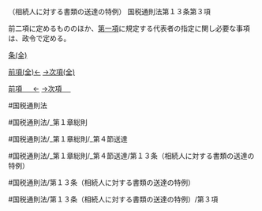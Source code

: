 （相続人に対する書類の送達の特例）
国税通則法第１３条第３項

前二項に定めるもののほか、[第一項](国税通則法＿＿＿＿＿第１３条第１項)に規定する代表者の指定に関し必要な事項は、政令で定める。

[条(全)](国税通則法＿＿＿＿＿第１３条_.md)

[前項(全)←](国税通則法＿＿＿＿＿第１３条第２項_.md)    [→次項(全)](国税通則法＿＿＿＿＿第１３条第４項_.md)

[前項 　 ←](国税通則法＿＿＿＿＿第１３条第２項.md)    [→次項 　 ](国税通則法＿＿＿＿＿第１３条第４項.md)



#国税通則法

#国税通則法/_第１章総則

#国税通則法/_第１章総則/_第４節送達

#国税通則法/_第１章総則/_第４節送達/第１３条（相続人に対する書類の送達の特例）

#国税通則法/第１３条（相続人に対する書類の送達の特例）

#国税通則法/第１３条（相続人に対する書類の送達の特例）/第３項

